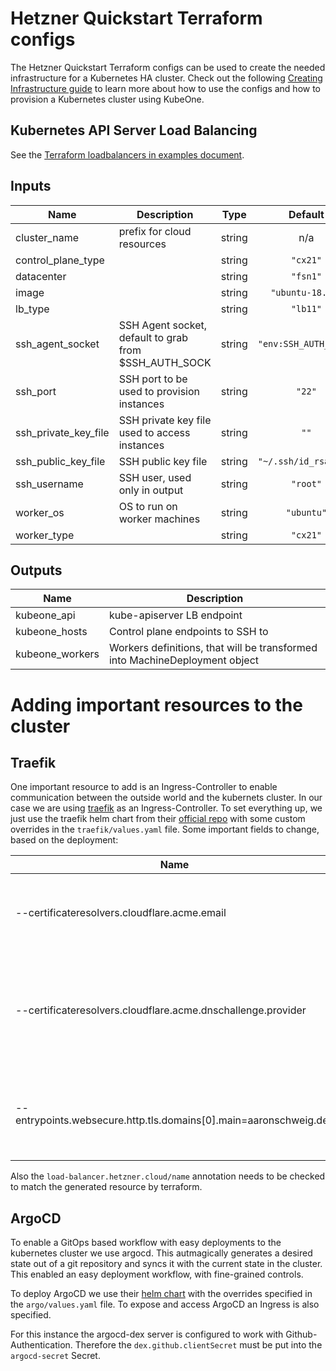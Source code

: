 # Hetzner Quickstart Terraform configs

The Hetzner Quickstart Terraform configs can be used to create the needed
infrastructure for a Kubernetes HA cluster. Check out the following
[Creating Infrastructure guide][docs-infrastructure] to learn more about how to
use the configs and how to provision a Kubernetes cluster using KubeOne.

## Kubernetes API Server Load Balancing

See the [Terraform loadbalancers in examples document][docs-tf-loadbalancer].

[docs-infrastructure]: https://docs.kubermatic.com/kubeone/master/infrastructure/terraform_configs/
[docs-tf-loadbalancer]: https://docs.kubermatic.com/kubeone/master/advanced/example_loadbalancer/
[traefik-ingress]: https://doc.traefik.io/traefik/
## Inputs

| Name | Description | Type | Default | Required |
|------|-------------|:----:|:-----:|:-----:|
| cluster\_name | prefix for cloud resources | string | n/a | yes |
| control\_plane\_type |  | string | `"cx21"` | no |
| datacenter |  | string | `"fsn1"` | no |
| image |  | string | `"ubuntu-18.04"` | no |
| lb\_type |  | string | `"lb11"` | no |
| ssh\_agent\_socket | SSH Agent socket, default to grab from $SSH_AUTH_SOCK | string | `"env:SSH_AUTH_SOCK"` | no |
| ssh\_port | SSH port to be used to provision instances | string | `"22"` | no |
| ssh\_private\_key\_file | SSH private key file used to access instances | string | `""` | no |
| ssh\_public\_key\_file | SSH public key file | string | `"~/.ssh/id_rsa.pub"` | no |
| ssh\_username | SSH user, used only in output | string | `"root"` | no |
| worker\_os | OS to run on worker machines | string | `"ubuntu"` | no |
| worker\_type |  | string | `"cx21"` | no |

## Outputs

| Name | Description |
|------|-------------|
| kubeone\_api | kube-apiserver LB endpoint |
| kubeone\_hosts | Control plane endpoints to SSH to |
| kubeone\_workers | Workers definitions, that will be transformed into MachineDeployment object |

# Adding important resources to the cluster


## Traefik

One important resource to add is an Ingress-Controller to enable communication between the outside world and the kubernets cluster.
In our case we are using [traefik][traefik-ingress] as an Ingress-Controller. To set everything up, we just use the traefik helm chart from their [official repo](https://helm.traefik.io/traefik) with some custom overrides in the `traefik/values.yaml` file.
Some important fields to change, based on the deployment:

| Name | Description | Type | Default | Required |
|------|-------------|:----:|:-----:|:-----:|
| --certificateresolvers.cloudflare.acme.email | Email-Adress to acquire Lets-Encrypt Certificates | string | n/a | yes |
| --certificateresolvers.cloudflare.acme.dnschallenge.provider | Specifies to use the DNS-Challenge mechanism (only needed for Wildcard certificates) | string | n/a | yes |
| --entrypoints.websecure.http.tls.domains[0].main=aaronschweig.dev | The Domain which is used by the resources of the Ingress-Controller | string | n/a | yes |

Also the `load-balancer.hetzner.cloud/name` annotation needs to be checked to match the generated resource by terraform.

## ArgoCD

To enable a GitOps based workflow with easy deployments to the kubernetes cluster we use argocd. This autmagically generates a desired state out of a git repository and syncs it with the current state in the cluster.
This enabled an easy deployment workflow, with fine-grained controls.

To deploy ArgoCD we use their [helm chart](https://argoproj.github.io/argo-helm) with the overrides specified in the `argo/values.yaml` file. To expose and access ArgoCD an Ingress is also specified.

For this instance the argocd-dex server is configured to work with Github-Authentication. Therefore the `dex.github.clientSecret` must be put into the `argocd-secret` Secret.